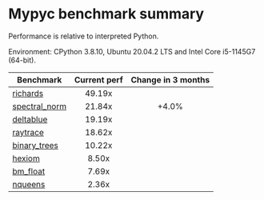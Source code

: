 # Mypyc benchmark summary

Performance is relative to interpreted Python.

Environment: CPython 3.8.10, Ubuntu 20.04.2 LTS and Intel Core i5-1145G7 (64-bit).

| Benchmark | Current perf | Change in 3 months |
| --- | :---: | :---: |
| [richards](benchmarks/richards.md) | 49.19x |  |
| [spectral_norm](benchmarks/spectral_norm.md) | 21.84x | +4.0% |
| [deltablue](benchmarks/deltablue.md) | 19.19x |  |
| [raytrace](benchmarks/raytrace.md) | 18.62x |  |
| [binary_trees](benchmarks/binary_trees.md) | 10.22x |  |
| [hexiom](benchmarks/hexiom.md) | 8.50x |  |
| [bm_float](benchmarks/bm_float.md) | 7.69x |  |
| [nqueens](benchmarks/nqueens.md) | 2.36x |  |

